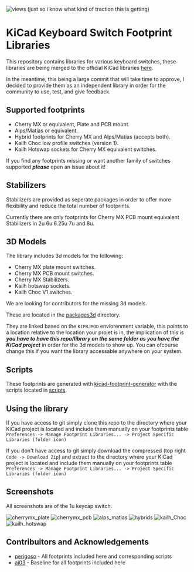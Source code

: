 ![views](https://views.whatilearened.today/views/github/perigoso/Switch_Keyboard.svg) (just so i know what kind of traction this is getting)

# KiCad Keyboard Switch Footprint Libraries

This repository contains libraries for various keyboard switches, these libraries are being merged to the official KiCad libraries [here](https://github.com/KiCad/kicad-footprints/issues/2416).

In the meantime, this being a large commit that will take time to approve, I decided to provide them as an independent library in order for the community to use, test, and give feedback.

## Supported footprints

- Cherry MX or equivalent, Plate and PCB mount.
- Alps/Matias or equivalent.
- Hybrid footprints for Cherry MX and Alps/Matias (accepts both).
- Kailh Choc low profile switches (version 1).
- Kailh Hotswap sockets for Cherry MX equivalent switches.

If you find any footprints missing or want another family of switches supported ***please*** open an issue about it!

## Stabilizers

Stabilizers are provided as seperate packages in order to offer more flexibility and reduce the total number of footprints.

Currently there are only footprints for Cherry MX PCB mount equivalent Stabilizers in 2u 6u 6.25u 7u and 8u.

## 3D Models

The library includes 3d models for the following:

- Cherry MX plate mount switches.
- Cherry MX PCB mount switches.
- Cherry MX Stabilizers.
- Kailh hotswap sockets.
- Kailh Choc V1 switches.

We are looking for contributors for the missing 3d models.

These are located in the [packages3d](packages3d/) directory.

They are linked based on the `KIPRJMOD` enviorenment variable, this points to a location relative to the location your projet is in, the implication of this is ***you have to have this repo/library on the same folder as you have the KiCad project*** in order for the 3d models to show up. You can ofcourse change this if you want the library accessable anywhere on your system.

## Scripts

These footprints are generated with [kicad-footprint-generator](https://github.com/pointhi/kicad-footprint-generator) with the scripts located in [scripts](scripts/).

## Using the library

If you have access to git simply clone this repo to the directory where your KiCad project is located and include them manually on your footprints table `Preferences -> Manage Footprint Libraries... -> Project Specific Libraries (folder icon)`

If you don't have access to git simply download the compressed (top right `Code -> Download Zip`) and extract to the directory where your KiCad project is located and include them manually on your footprints table `Preferences -> Manage Footprint Libraries... -> Project Specific Libraries (folder icon)`

## Screenshots

All screenshots are of the 1u keycap switch.

![cherrymx_plate](https://user-images.githubusercontent.com/39195157/93152763-7811aa00-f6f7-11ea-83d1-0b2d516927cc.png)
![cherrymx_pcb](https://user-images.githubusercontent.com/39195157/93150026-f66a4e00-f6ef-11ea-809f-2e3a8dbe188a.png)
![alps_matias](https://user-images.githubusercontent.com/39195157/93150084-1c8fee00-f6f0-11ea-97b3-24e5e425479f.png)
![hybrids](https://user-images.githubusercontent.com/39195157/93150167-55c85e00-f6f0-11ea-9cce-6adc237570d0.png)
![kailh_Choc](https://user-images.githubusercontent.com/39195157/93150222-72649600-f6f0-11ea-8a22-b62f093f4c2d.png)
![kailh_hotswap](https://user-images.githubusercontent.com/39195157/93150276-8f996480-f6f0-11ea-9919-c952159f183f.png)


## Contribuitors and Acknowledgements

- [perigoso](https://github.com/perigoso) - All footprints included here and corresponding scripts
- [ai03](https://github.com/ai03-2725) - Baseline for all footprints included here
